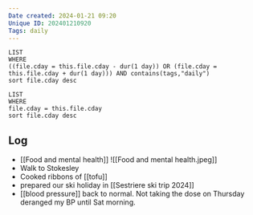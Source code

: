 ```yaml
---
Date created: 2024-01-21 09:20
Unique ID: 202401210920
Tags: daily
---
```

``` dataview
LIST
WHERE 
((file.cday = this.file.cday - dur(1 day)) OR (file.cday = this.file.cday + dur(1 day))) AND contains(tags,"daily")
sort file.cday desc
```
``` dataview
LIST
WHERE 
file.cday = this.file.cday
sort file.cday desc
```
## Log
- [[Food and mental health]]
![[Food and mental health.jpeg]]
- Walk to Stokesley
- Cooked ribbons of [[tofu]]
- prepared our ski holiday in [[Sestriere ski trip 2024]]
- [[blood pressure]] back to normal. Not taking the dose on Thursday deranged my BP until Sat morning. 